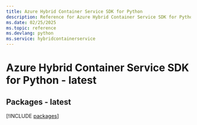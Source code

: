 ```yaml
---
title: Azure Hybrid Container Service SDK for Python
description: Reference for Azure Hybrid Container Service SDK for Python
ms.date: 02/25/2025
ms.topic: reference
ms.devlang: python
ms.service: hybridcontainerservice
---
```

# Azure Hybrid Container Service SDK for Python - latest
## Packages - latest
[!INCLUDE [packages](hybrid-container-service-index.md)]